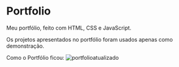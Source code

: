 # Portfolio   
 Meu portfólio, feito com HTML, CSS e JavaScript.
    
 Os projetos apresentados no portfólio foram usados apenas como demonstração.
  
Como o Portfólio ficou:
![portfolioatualizado](https://github.com/EduardaSantosDiniz/Portfolio/assets/141766958/62c53db8-911b-48a2-a5a4-11b8766dfbc3)



 



